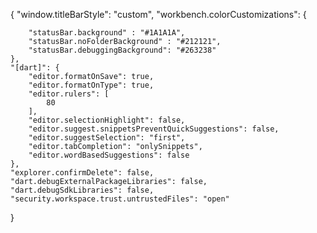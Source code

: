 {
    "window.titleBarStyle": "custom",
    "workbench.colorCustomizations": {
    
        "statusBar.background" : "#1A1A1A",
        "statusBar.noFolderBackground" : "#212121",
        "statusBar.debuggingBackground": "#263238"
    },
    "[dart]": {
        "editor.formatOnSave": true,
        "editor.formatOnType": true,
        "editor.rulers": [
            80
        ],
        "editor.selectionHighlight": false,
        "editor.suggest.snippetsPreventQuickSuggestions": false,
        "editor.suggestSelection": "first",
        "editor.tabCompletion": "onlySnippets",
        "editor.wordBasedSuggestions": false
    },
    "explorer.confirmDelete": false,
    "dart.debugExternalPackageLibraries": false,
    "dart.debugSdkLibraries": false,
    "security.workspace.trust.untrustedFiles": "open"

}


